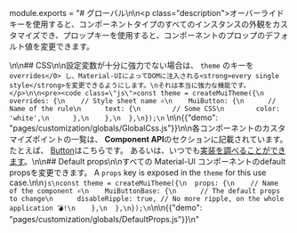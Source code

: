module.exports = "# グローバル\n\n<p class=\"description\">オーバーライドキーを使用すると、コンポーネントタイプのすべてのインスタンスの外観をカスタマイズでき、プロップキーを使用すると、コンポーネントのプロップのデフォルト値を変更できます。</p>\n\n## CSS\n\n設定変数が十分に強力でない場合は、 `theme` の</code>キーを`overrides</0> し、Material-UIによってDOMに注入される<strong>every single style</strong>を変更できるようにします。\nそれは本当に強力な機能です。</p>\n\n<pre><code class=\"js\">const theme = createMuiTheme({\n  overrides: {\n    // Style sheet name ⚛️\n    MuiButton: {\n      // Name of the rule\n      text: {\n        // Some CSS\n        color: 'white',\n      },\n    },\n  },\n});\n`</pre> \n\n{{\"demo\": \"pages/customization/globals/GlobalCss.js\"}}\n\n各コンポーネントのカスタマイズポイントの一覧は、 **Component API**のセクションに記載されています。 たとえば、 [Button](/api/button/#css)はこちらです。 あるいは、いつでも[実装を調べることができます](https://github.com/Foso/material-ui/blob/master/packages/material-ui/src/Button/Button.js)。\n\n## Default props\n\nすべての Material-UI コンポーネントのdefault propsを変更できます。 A `props` key is exposed in the `theme` for this use case.\n\n```js\nconst theme = createMuiTheme({\n  props: {\n    // Name of the component ⚛️\n    MuiButtonBase: {\n      // The default props to change\n      disableRipple: true, // No more ripple, on the whole application 💣!\n    },\n  },\n});\n```\n\n{{\"demo\": \"pages/customization/globals/DefaultProps.js\"}}\n"